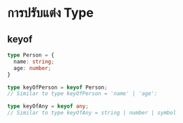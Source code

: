# การปรับแต่ง Type

## keyof

```ts
type Person = {
  name: string;
  age: number;
}

type keyOfPerson = keyof Person;
// Similar to type keyOfPerson = 'name' | 'age':
```

```ts
type keyOfAny = keyof any;
// Similar to type keyOfAny = string | number | symbol
```

